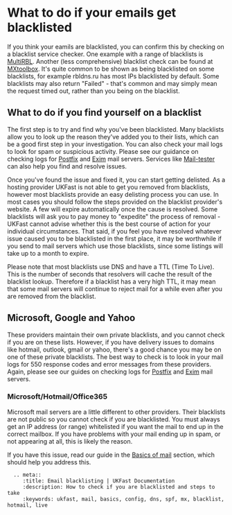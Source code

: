 # What to do if your emails get blacklisted

If you think your eamils are blacklisted, you can confirm this by checking on a blacklist service checker. One example with a range of blacklists is [MultiRBL](http://multirbl.valli.org/). Another (less comprehensive) blacklist check can be found at [MXtoolbox](https://mxtoolbox.com/). It's quite common to be shown as being blacklisted on some blacklists, for example rbldns.ru has most IPs blacklisted by default. Some blacklists may also return "Failed" - that's common and may simply mean the request timed out, rather than you being on the blacklist.

## What to do if you find yourself on a blacklist

The first step is to try and find why you've been blacklisted. Many blacklists allow you to look up the reason they've added you to their lists, which can be a good first step in your investigation. You can also check your mail logs to look for spam or suspicious activity. Please see our guidance on checking logs for [Postfix](/operatingsystems/linux/mail/postfix.html) and [Exim](/operatingsystems/linux/mail/exim.html) mail servers. Services like [Mail-tester](https://www.mail-tester.com/) can also help you find and resolve issues.

Once you've found the issue and fixed it, you can start getting delisted. As a hosting provider UKFast is not able to get you removed from blacklists, however most blacklists provide an easy delisting process you can use. In most cases you should follow the steps provided on the blacklist provider's website. A few will expire automatically once the cause is resolved. Some blacklists will ask you to pay money to "expedite" the process of removal - UKFast cannot advise whether this is the best course of action for your individual circumstances. That said, if you feel you have resolved whatever issue caused you to be blacklisted in the first place, it may be worthwhile if you send to mail servers which use those blacklists, since some listings will take up to a month to expire.

Please note that most blacklists use DNS and have a TTL (Time To Live). This is the number of seconds that resolvers will cache the result of the blacklist lookup. Therefore if a blacklist has a very high TTL, it may mean that some mail servers will continue to reject mail for a while even after you are removed from the blacklist.

## Microsoft, Google and Yahoo

These providers maintain their own private blacklists, and you cannot check if you are on these lists. However, if you have delivery issues to domains like hotmail, outlook, gmail or yahoo, there's a good chance you may be on one of these private blacklists. The best way to check is to look in your mail logs for 550 response codes and error messages from these providers. Again, please see our guides on checking logs for [Postfix](/operatingsystems/linux/mail/postfix.html) and [Exim](/operatingsystems/linux/mail/exim.html) mail servers.

### Microsoft/Hotmail/Office365

Microsoft mail servers are a little different to other providers. Their blacklists are not public so you cannot check if you are blacklisted. You must always get an IP address (or range) whitelisted if you want the mail to end up in the correct mailbox. If you have problems with your mail ending up in spam, or not appearing at all, this is likely the reason.

If you have this issue, read our guide in the [Basics of mail](/operatingsystems/linux/mail/mailconfig.html#sending-to-microsoft-hotmail-office365) section, which should help you address this. 

```eval_rst
  .. meta::
     :title: Email blacklisting | UKFast Documentation
     :description: How to check if you are blacklisted and steps to take
     :keywords: ukfast, mail, basics, config, dns, spf, mx, blacklist, hotmail, live
